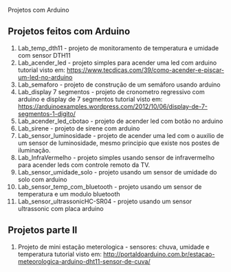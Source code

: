 Projetos com Arduino


Projetos feitos com Arduino
--------------------------------------------------------------------------------------------------------------

1. Lab_temp_dth11 - projeto de monitoramento de temperatura e umidade com sensor DTH11
2. Lab_acender_led - projeto simples para acender uma led com arduino
   tutorial visto em:  https://www.tecdicas.com/39/como-acender-e-piscar-um-led-no-arduino  
3. Lab_semaforo - projeto de construção de um semáforo usando arduino
4. Lab_display 7 segmentos - projeto de cronometro regressivo com arduino e display de 7 segmentos
   tutorial visto em: https://arduinoexamples.wordpress.com/2012/10/06/display-de-7-segmentos-1-digito/
5. Lab_acender_led_cbotao - projeto de acender led com botão no arduino
6. Lab_sirene - projeto de sirene com arduino
7. Lab_sensor_luminosidade - projeto de acender uma led com o auxilio de um sensor de luminosidade, mesmo principio que 
   existe nos postes de iluminação. 
8. Lab_InfraVermelho - projeto simples usando sensor de infravermelho para acender leds com controle remoto da TV.  
9. Lab_sensor_umidade_solo - projeto usando um sensor de umidade do solo com arduino
10. Lab_sensor_temp_com_bluetooth - projeto usando um sensor de temperatura e um modulo bluetooth  
11. Lab_sensor_ultrassonicHC-SR04 - projeto usando um sensor ultrassonic com placa arduino


Projetos parte II
----------------------------------------------------------------------------------------------------------------

1. Projeto de mini estação meterologica - sensores: chuva, umidade e temperatura 
tutorial visto em: http://portaldoarduino.com.br/estacao-meteorologica-arduino-dht11-sensor-de-cuva/
   

